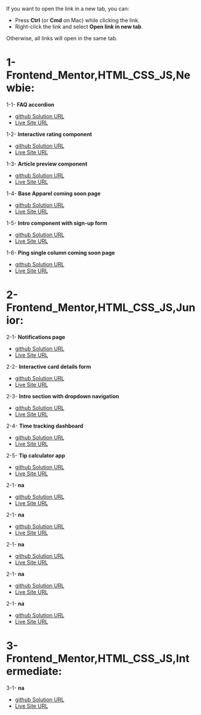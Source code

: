 If you want to open the link in a new tab, you can:

- Press **Ctrl** (or **Cmd** on Mac) while clicking the link.
- Right-click the link and select **Open link in new tab**.

Otherwise, all links will open in the same tab.

# 1- Frontend_Mentor,HTML_CSS_JS,Newbie:

1-1- **FAQ accordion**

- <a href="https://github.com/olahasan/HTML_CSS_AND_J.S_Frontend-Mentor_NEWBIE-FAQ-Accordion-Card" target="_blank">github Solution URL</a>
- <a href="https://olahasan.github.io/HTML_CSS_AND_J.S_Frontend-Mentor_NEWBIE-FAQ-Accordion-Card/" target="_blank">Live Site URL</a>

1-2- **Interactive rating component**

- <a href="https://github.com/olahasan/HTML_CSS_AND_J.S_Frontend-Mentor_NEWBIE-Interactive-rating-component" target="_blank">github Solution URL</a>
- <a href="https://olahasan.github.io/HTML_CSS_AND_J.S_Frontend-Mentor_NEWBIE-Interactive-rating-component/" target="_blank">Live Site URL</a>

1-3- **Article preview component**

- <a href="https://github.com/olahasan/HTML_CSS_AND_J.S_Frontend-Mentor_NEWBIE-Article-preview-component" target="_blank">github Solution URL</a>
- <a href="https://olahasan.github.io/HTML_CSS_AND_J.S_Frontend-Mentor_NEWBIE-Article-preview-component/" target="_blank">Live Site URL</a>

1-4- **Base Apparel coming soon page**

- <a href="https://github.com/olahasan/HTML_CSS_AND_JS_Frontend-Mentor-NEWBIE-Base-Apparel-coming-soon-page" target="_blank">github Solution URL</a>
- <a href="https://olahasan.github.io/HTML_CSS_AND_JS_Frontend-Mentor-NEWBIE-Base-Apparel-coming-soon-page/" target="_blank">Live Site URL</a>

1-5- **Intro component with sign-up form**

- <a href="https://github.com/olahasan/HTML_CSS_AND_J.S_Frontend-Mentor_NEWBIE-Intro-component-with-sign-up-form" target="_blank">github Solution URL</a>
- <a href="https://olahasan.github.io/HTML_CSS_AND_J.S_Frontend-Mentor_NEWBIE-Intro-component-with-sign-up-form/" target="_blank">Live Site URL</a>

1-6- **Ping single column coming soon page**

- <a href="https://github.com/olahasan/HTML_CSS_AND_J.S_Frontend-Mentor_NEWBIE-Ping-coming-soon-page" target="_blank">github Solution URL</a>
- <a href="https://olahasan.github.io/HTML_CSS_AND_J.S_Frontend-Mentor_NEWBIE-Ping-coming-soon-page/" target="_blank">Live Site URL</a>

# 2- Frontend_Mentor,HTML_CSS_JS,Junior:

2-1- **Notifications page**

- <a href="https://github.com/olahasan/HTML_CSS_AND_J.S_Frontend-Mentor_JUNIOR-Notifications-page" target="_blank">github Solution URL</a>
- <a href="https://olahasan.github.io/HTML_CSS_AND_J.S_Frontend-Mentor_JUNIOR-Notifications-page/" target="_blank">Live Site URL</a>

2-2- **Interactive card details form**

- <a href="https://github.com/olahasan/HTML_CSS_AND_J.S_Frontend-Mentor_JUNIOR-Interactive-card-details-form" target="_blank">github Solution URL</a>
- <a href="https://olahasan.github.io/HTML_CSS_AND_J.S_Frontend-Mentor_JUNIOR-Interactive-card-details-form/" target="_blank">Live Site URL</a>

2-3- **Intro section with dropdown navigation**

- <a href="https://github.com/olahasan/HTML_CSS_AND_J.S_frontend-mentor_JUNIOR_intro-section-with-dropdown-navigation-main" target="_blank">github Solution URL</a>
- <a href="https://olahasan.github.io/HTML_CSS_AND_J.S_frontend-mentor_JUNIOR_intro-section-with-dropdown-navigation-main/" target="_blank">Live Site URL</a>

2-4- **Time tracking dashboard**

- <a href="https://github.com/olahasan/HTML_CSS_AND_J.S_Frontend_Mentor_JUNIOR-Time-tracking-dashboard" target="_blank">github Solution URL</a>
- <a href="https://olahasan.github.io/HTML_CSS_AND_J.S_Frontend_Mentor_JUNIOR-Time-tracking-dashboard/" target="_blank">Live Site URL</a>

2-5- **Tip calculator app**

- <a href="https://github.com/olahasan/HTML_CSS_AND_j.s_Frontend-Mentor_JUNIOR-Tip-calculator-app" target="_blank">github Solution URL</a>
- <a href="https://olahasan.github.io/HTML_CSS_AND_j.s_Frontend-Mentor_JUNIOR-Tip-calculator-app/" target="_blank">Live Site URL</a>

2-1- **na**

- <a href="" target="_blank">github Solution URL</a>
- <a href="" target="_blank">Live Site URL</a>

2-1- **na**

- <a href="" target="_blank">github Solution URL</a>
- <a href="" target="_blank">Live Site URL</a>

2-1- **na**

- <a href="" target="_blank">github Solution URL</a>
- <a href="" target="_blank">Live Site URL</a>

2-1- **na**

- <a href="" target="_blank">github Solution URL</a>
- <a href="" target="_blank">Live Site URL</a>

2-1- **na**

- <a href="" target="_blank">github Solution URL</a>
- <a href="" target="_blank">Live Site URL</a>

# 3- Frontend_Mentor,HTML_CSS_JS,Intermediate:

3-1- **na**

- <a href="" target="_blank">github Solution URL</a>
- <a href="" target="_blank">Live Site URL</a>
